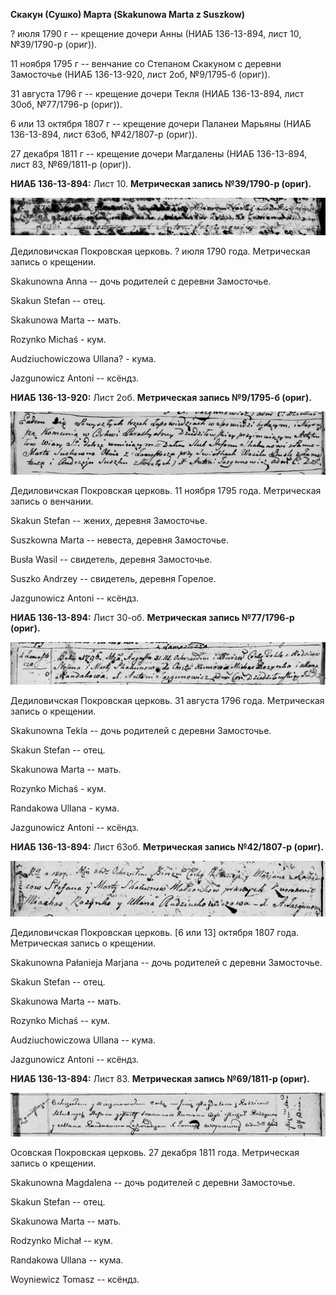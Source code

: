 **Скакун (Сушко) Марта (Skakunowa Marta z Suszkow)**

? июля 1790 г -- крещение дочери Анны (НИАБ 136-13-894, лист 10,
№39/1790-р (ориг)).

11 ноября 1795 г -- венчание со Степаном Скакуном с деревни Замосточье
(НИАБ 136-13-920, лист 2об, №9/1795-б (ориг)).

31 августа 1796 г -- крещение дочери Текля (НИАБ 136-13-894, лист 30об,
№77/1796-р (ориг)).

6 или 13 октября 1807 г -- крещение дочери Паланеи Марьяны (НИАБ
136-13-894, лист 63об, №42/1807-р (ориг)).

27 декабря 1811 г -- крещение дочери Магдалены (НИАБ 136-13-894, лист
83, №69/1811-р (ориг)).

**НИАБ 136-13-894:** Лист 10. **Метрическая запись №39/1790-р (ориг).**

![](./media/401ff73157f4880628dd7ed8d936beb03717c0c8.png)

Дедиловичская Покровская церковь. ? июля 1790 года. Метрическая запись о
крещении.

Skakunowna Anna -- дочь родителей с деревни Замосточье.

Skakun Stefan -- отец.

Skakunowa Marta -- мать.

Rozynko Michaś - кум.

Audziuchowiczowa Ullana? - кума.

Jazgunowicz Antoni -- ксёндз.

**НИАБ 136-13-920:** Лист 2об. **Метрическая запись №9/1795-б (ориг).**

![](./media/f78733dc0edc2aa2bac421ec5a65971e30a3a445.png)

Дедиловичская Покровская церковь. 11 ноября 1795 года. Метрическая
запись о венчании.

Skakun Stefan -- жених, деревня Замосточье.

Suszkowna Marta -- невеста, деревня Замосточье.

Busła Wasil -- свидетель, деревня Замосточье.

Suszko Andrzey -- свидетель, деревня Горелое.

Jazgunowicz Antoni -- ксёндз.

**НИАБ 136-13-894:** Лист 30-об. **Метрическая запись №77/1796-р
(ориг).**

![](./media/6cfc57fd9a1d541848df19b6f6daa064f86c5717.png)

Дедиловичская Покровская церковь. 31 августа 1796 года. Метрическая
запись о крещении.

Skakunowna Tekla -- дочь родителей с деревни Замосточье.

Skakun Stefan -- отец.

Skakunowa Marta -- мать.

Rozynko Michaś - кум.

Randakowa Ullana - кума.

Jazgunowicz Antoni -- ксёндз.

**НИАБ 136-13-894:** Лист 63об. **Метрическая запись №42/1807-р
(ориг).**

![](./media/f41655200d3e7c02d777c45220334bc224d5a2c4.png)

Дедиловичская Покровская церковь. \[6 или 13\] октября 1807 года.
Метрическая запись о крещении.

Skakunowna Pałanieja Marjana -- дочь родителей с деревни Замосточье.

Skakun Stefan -- отец.

Skakunowa Marta -- мать.

Rozynko Michaś -- кум.

Audziuchowiczowa Ullana -- кума.

Jazgunowicz Antoni -- ксёндз.

**НИАБ 136-13-894:** Лист 83. **Метрическая запись №69/1811-р (ориг).**

![](./media/a4f40f136861687d2e00ba33a3b30a124a97a659.png)

Осовская Покровская церковь. 27 декабря 1811 года. Метрическая запись о
крещении.

Skakunowna Magdalena -- дочь родителей с деревни Замосточье.

Skakun Stefan -- отец.

Skakunowa Marta -- мать.

Rodzynko Michał -- кум.

Randakowa Ullana -- кума.

Woyniewicz Tomasz -- ксёндз.

